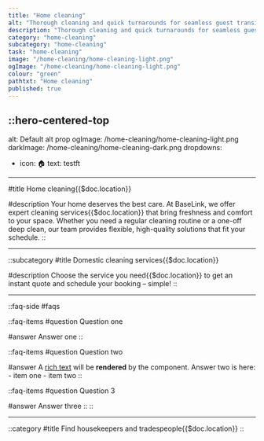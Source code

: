 ```yaml
---
title: "Home cleaning"
alt: "Thorough cleaning and quick turnarounds for seamless guest transitions"
description: "Thorough cleaning and quick turnarounds for seamless guest transitions"
category: "home-cleaning"
subcategory: "home-cleaning"
task: "home-cleaning"
image: "/home-cleaning/home-cleaning-light.png"
ogImage: "/home-cleaning/home-cleaning-light.png"
colour: "green"
pathtxt: "Home cleaning"
published: true
---
```


::hero-centered-top
---
alt: Default alt prop
ogImage: /home-cleaning/home-cleaning-light.png
darkImage: /home-cleaning/home-cleaning-dark.png
dropdowns:
  - icon: 🏠
    text: testft
---
#title
Home cleaning{{$doc.location}}

#description
Your home deserves the best care. At BaseLink, we offer expert cleaning services{{$doc.location}} that bring freshness and comfort to your space. Whether you need a regular cleaning routine or a one-off deep clean, our team provides flexible, high-quality solutions that fit your schedule.
::

---

::subcategory
#title
Domestic cleaning services{{$doc.location}}

#description
Choose the service you need{{$doc.location}} to get an instant quote and schedule your booking – simple!
::

---

::faq-side
#faqs

  ::faq-items
  #question
  Question one

  #answer
  Answer one
  ::

  ::faq-items
  #question
  Question two

  #answer
  A [rich text](/services/commercial-cleaning) will be **rendered** by the component.
  Answer two is here:
    - item one
    - item two
  ::

  ::faq-items
  #question
  Question 3

  #answer
  Answer three
  ::
::

---

::category
#title
Find housekeepers and tradespeople{{$doc.location}}
::